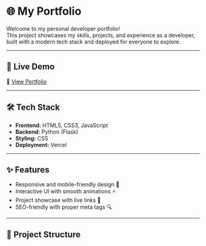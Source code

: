 # 🌐 My Portfolio

Welcome to my personal developer portfolio!  
This project showcases my skills, projects, and experience as a developer, built with a modern tech stack and deployed for everyone to explore.

---

## 🚀 Live Demo
🔗 [View Portfolio]([https://your-live-link.com](https://mohd-alyan.vercel.app/))

---

## 🛠️ Tech Stack

- **Frontend:** HTML5, CSS3, JavaScript  
- **Backend:** Python (Flask)  
- **Styling:** CSS 
- **Deployment:** Vercel 

---

## ✨ Features

- Responsive and mobile-friendly design 📱   
- Interactive UI with smooth animations ⚡  
- Project showcase with live links 🔗  
- SEO-friendly with proper meta tags 🔍  

---

## 📂 Project Structure

